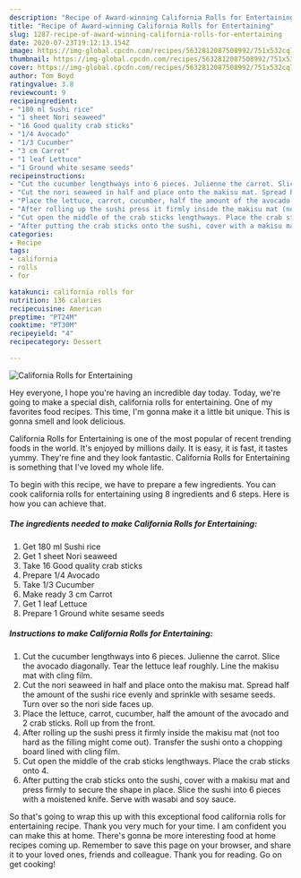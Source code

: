 ```yaml
---
description: "Recipe of Award-winning California Rolls for Entertaining"
title: "Recipe of Award-winning California Rolls for Entertaining"
slug: 1287-recipe-of-award-winning-california-rolls-for-entertaining
date: 2020-07-23T19:12:13.154Z
image: https://img-global.cpcdn.com/recipes/5632812087508992/751x532cq70/california-rolls-for-entertaining-recipe-main-photo.jpg
thumbnail: https://img-global.cpcdn.com/recipes/5632812087508992/751x532cq70/california-rolls-for-entertaining-recipe-main-photo.jpg
cover: https://img-global.cpcdn.com/recipes/5632812087508992/751x532cq70/california-rolls-for-entertaining-recipe-main-photo.jpg
author: Tom Boyd
ratingvalue: 3.8
reviewcount: 9
recipeingredient:
- "180 ml Sushi rice"
- "1 sheet Nori seaweed"
- "16 Good quality crab sticks"
- "1/4 Avocado"
- "1/3 Cucumber"
- "3 cm Carrot"
- "1 leaf Lettuce"
- "1 Ground white sesame seeds"
recipeinstructions:
- "Cut the cucumber lengthways into 6 pieces. Julienne the carrot. Slice the avocado diagonally. Tear the lettuce leaf roughly. Line the makisu mat with cling film."
- "Cut the nori seaweed in half and place onto the makisu mat. Spread half the amount of the sushi rice evenly and sprinkle with sesame seeds. Turn over so the nori side faces up."
- "Place the lettuce, carrot, cucumber, half the amount of the avocado and 2 crab sticks. Roll up from the front."
- "After rolling up the sushi press it firmly inside the makisu mat (not too hard as the filling might come out). Transfer the sushi onto a chopping board lined with cling film."
- "Cut open the middle of the crab sticks lengthways. Place the crab sticks onto 4."
- "After putting the crab sticks onto the sushi, cover with a makisu mat and press firmly to secure the shape in place. Slice the sushi into 6 pieces with a moistened knife. Serve with wasabi and soy sauce."
categories:
- Recipe
tags:
- california
- rolls
- for

katakunci: california rolls for 
nutrition: 136 calories
recipecuisine: American
preptime: "PT24M"
cooktime: "PT30M"
recipeyield: "4"
recipecategory: Dessert

---
```



![California Rolls for Entertaining](https://img-global.cpcdn.com/recipes/5632812087508992/751x532cq70/california-rolls-for-entertaining-recipe-main-photo.jpg)

Hey everyone, I hope you're having an incredible day today. Today, we're going to make a special dish, california rolls for entertaining. One of my favorites food recipes. This time, I'm gonna make it a little bit unique. This is gonna smell and look delicious.

California Rolls for Entertaining is one of the most popular of recent trending foods in the world. It's enjoyed by millions daily. It is easy, it is fast, it tastes yummy. They're fine and they look fantastic. California Rolls for Entertaining is something that I've loved my whole life.




To begin with this recipe, we have to prepare a few ingredients. You can cook california rolls for entertaining using 8 ingredients and 6 steps. Here is how you can achieve that.

<!--inarticleads1-->

##### The ingredients needed to make California Rolls for Entertaining:

1. Get 180 ml Sushi rice
1. Get 1 sheet Nori seaweed
1. Take 16 Good quality crab sticks
1. Prepare 1/4 Avocado
1. Take 1/3 Cucumber
1. Make ready 3 cm Carrot
1. Get 1 leaf Lettuce
1. Prepare 1 Ground white sesame seeds




<!--inarticleads2-->

##### Instructions to make California Rolls for Entertaining:

1. Cut the cucumber lengthways into 6 pieces. Julienne the carrot. Slice the avocado diagonally. Tear the lettuce leaf roughly. Line the makisu mat with cling film.
1. Cut the nori seaweed in half and place onto the makisu mat. Spread half the amount of the sushi rice evenly and sprinkle with sesame seeds. Turn over so the nori side faces up.
1. Place the lettuce, carrot, cucumber, half the amount of the avocado and 2 crab sticks. Roll up from the front.
1. After rolling up the sushi press it firmly inside the makisu mat (not too hard as the filling might come out). Transfer the sushi onto a chopping board lined with cling film.
1. Cut open the middle of the crab sticks lengthways. Place the crab sticks onto 4.
1. After putting the crab sticks onto the sushi, cover with a makisu mat and press firmly to secure the shape in place. Slice the sushi into 6 pieces with a moistened knife. Serve with wasabi and soy sauce.




So that's going to wrap this up with this exceptional food california rolls for entertaining recipe. Thank you very much for your time. I am confident you can make this at home. There's gonna be more interesting food at home recipes coming up. Remember to save this page on your browser, and share it to your loved ones, friends and colleague. Thank you for reading. Go on get cooking!
